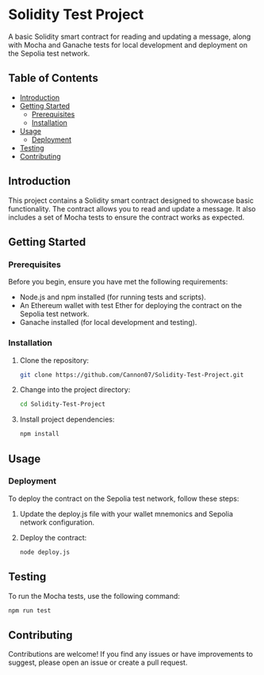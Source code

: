 # Solidity Test Project

A basic Solidity smart contract for reading and updating a message, along with Mocha and Ganache tests for local development and deployment on the Sepolia test network.

## Table of Contents

- [Introduction](#introduction)
- [Getting Started](#getting-started)
  - [Prerequisites](#prerequisites)
  - [Installation](#installation)
- [Usage](#usage)
  - [Deployment](#deployment)
- [Testing](#testing)
- [Contributing](#contributing)

## Introduction

This project contains a Solidity smart contract designed to showcase basic functionality. The contract allows you to read and update a message. It also includes a set of Mocha tests to ensure the contract works as expected.

## Getting Started

### Prerequisites

Before you begin, ensure you have met the following requirements:

- Node.js and npm installed (for running tests and scripts).
- An Ethereum wallet with test Ether for deploying the contract on the Sepolia test network.
- Ganache installed (for local development and testing).

### Installation

1. Clone the repository:

   ```bash
   git clone https://github.com/Cannon07/Solidity-Test-Project.git

2. Change into the project directory:

   ```bash
   cd Solidity-Test-Project

3. Install project dependencies:

   ```bash
   npm install

## Usage

### Deployment

To deploy the contract on the Sepolia test network, follow these steps:

1. Update the deploy.js file with your wallet mnemonics and Sepolia network configuration.

2. Deploy the contract:
   
   ```bash
   node deploy.js

## Testing

To run the Mocha tests, use the following command:

```bash
npm run test
```

## Contributing

Contributions are welcome! If you find any issues or have improvements to suggest, please open an issue or create a pull request.
   
